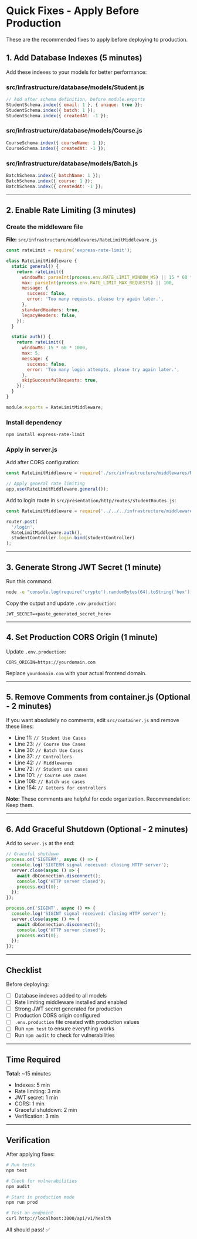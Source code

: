 # Quick Fixes - Apply Before Production

These are the recommended fixes to apply before deploying to production.

## 1. Add Database Indexes (5 minutes)

Add these indexes to your models for better performance:

### src/infrastructure/database/models/Student.js
```javascript
// Add after schema definition, before module.exports
StudentSchema.index({ email: 1 }, { unique: true });
StudentSchema.index({ batch: 1 });
StudentSchema.index({ createdAt: -1 });
```

### src/infrastructure/database/models/Course.js
```javascript
CourseSchema.index({ courseName: 1 });
CourseSchema.index({ createdAt: -1 });
```

### src/infrastructure/database/models/Batch.js
```javascript
BatchSchema.index({ batchName: 1 });
BatchSchema.index({ course: 1 });
BatchSchema.index({ createdAt: -1 });
```

---

## 2. Enable Rate Limiting (3 minutes)

### Create the middleware file

**File:** `src/infrastructure/middlewares/RateLimitMiddleware.js`

```javascript
const rateLimit = require('express-rate-limit');

class RateLimitMiddleware {
  static general() {
    return rateLimit({
      windowMs: parseInt(process.env.RATE_LIMIT_WINDOW_MS) || 15 * 60 * 1000,
      max: parseInt(process.env.RATE_LIMIT_MAX_REQUESTS) || 100,
      message: {
        success: false,
        error: 'Too many requests, please try again later.',
      },
      standardHeaders: true,
      legacyHeaders: false,
    });
  }

  static auth() {
    return rateLimit({
      windowMs: 15 * 60 * 1000,
      max: 5,
      message: {
        success: false,
        error: 'Too many login attempts, please try again later.',
      },
      skipSuccessfulRequests: true,
    });
  }
}

module.exports = RateLimitMiddleware;
```

### Install dependency
```bash
npm install express-rate-limit
```

### Apply in server.js

Add after CORS configuration:

```javascript
const RateLimitMiddleware = require('./src/infrastructure/middlewares/RateLimitMiddleware');

// Apply general rate limiting
app.use(RateLimitMiddleware.general());
```

Add to login route in `src/presentation/http/routes/studentRoutes.js`:

```javascript
const RateLimitMiddleware = require('../../../infrastructure/middlewares/RateLimitMiddleware');

router.post(
  '/login',
  RateLimitMiddleware.auth(),
  studentController.login.bind(studentController)
);
```

---

## 3. Generate Strong JWT Secret (1 minute)

Run this command:

```bash
node -e "console.log(require('crypto').randomBytes(64).toString('hex'))"
```

Copy the output and update `.env.production`:

```env
JWT_SECRET=<paste_generated_secret_here>
```

---

## 4. Set Production CORS Origin (1 minute)

Update `.env.production`:

```env
CORS_ORIGIN=https://yourdomain.com
```

Replace `yourdomain.com` with your actual frontend domain.

---

## 5. Remove Comments from container.js (Optional - 2 minutes)

If you want absolutely no comments, edit `src/container.js` and remove these lines:

- Line 11: `// Student Use Cases`
- Line 23: `// Course Use Cases`
- Line 30: `// Batch Use Cases`
- Line 37: `// Controllers`
- Line 42: `// Middlewares`
- Line 72: `// Student use cases`
- Line 101: `// Course use cases`
- Line 108: `// Batch use cases`
- Line 154: `// Getters for controllers`

**Note:** These comments are helpful for code organization. Recommendation: Keep them.

---

## 6. Add Graceful Shutdown (Optional - 2 minutes)

Add to `server.js` at the end:

```javascript
// Graceful shutdown
process.on('SIGTERM', async () => {
  console.log('SIGTERM signal received: closing HTTP server');
  server.close(async () => {
    await dbConnection.disconnect();
    console.log('HTTP server closed');
    process.exit(0);
  });
});

process.on('SIGINT', async () => {
  console.log('SIGINT signal received: closing HTTP server');
  server.close(async () => {
    await dbConnection.disconnect();
    console.log('HTTP server closed');
    process.exit(0);
  });
});
```

---

## Checklist

Before deploying:

- [ ] Database indexes added to all models
- [ ] Rate limiting middleware installed and enabled
- [ ] Strong JWT secret generated for production
- [ ] Production CORS origin configured
- [ ] `.env.production` file created with production values
- [ ] Run `npm test` to ensure everything works
- [ ] Run `npm audit` to check for vulnerabilities

---

## Time Required

**Total:** ~15 minutes

- Indexes: 5 min
- Rate limiting: 3 min
- JWT secret: 1 min
- CORS: 1 min
- Graceful shutdown: 2 min
- Verification: 3 min

---

## Verification

After applying fixes:

```bash
# Run tests
npm test

# Check for vulnerabilities
npm audit

# Start in production mode
npm run prod

# Test an endpoint
curl http://localhost:3000/api/v1/health
```

All should pass! ✅
